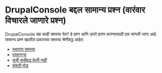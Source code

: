 # DrupalConsole बद्दल सामान्य प्रश्न (वारंवार विचारले जाणारे प्रश्न)

DrupalConsole सह काही समस्या येत? हे प्रश्न आणि उत्तरे प्रारंभ करण्यासाठी एक चांगली जागा आहे. 
सामान्य प्रश्न खालील प्रकारच्या समस्या श्रेणीबद्ध आहेत:

* [स्थापना समस्या](./installation-problems.md)
* [परवानग्या](./permissions.md)
* [सूची सूचीबद्ध केली नाही](./commands-not-listed.md)
* [संवादी मोड](./interactive-mode.md)
